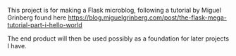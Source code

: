 This project is for making a Flask microblog, following a tutorial by Miguel Grinberg found here https://blog.miguelgrinberg.com/post/the-flask-mega-tutorial-part-i-hello-world

The end product will then be used possibly as a foundation for later projects I have.